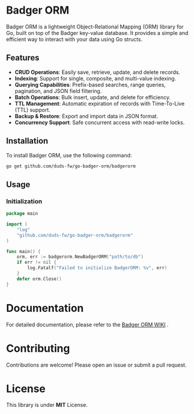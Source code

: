# Badger ORM

Badger ORM is a lightweight Object-Relational Mapping (ORM) library for Go, built on top of the Badger key-value database. It provides a simple and efficient way to interact with your data using Go structs.

## Features

- **CRUD Operations**: Easily save, retrieve, update, and delete records.
- **Indexing**: Support for single, composite, and multi-value indexing.
- **Querying Capabilities**: Prefix-based searches, range queries, pagination, and JSON field filtering.
- **Batch Operations**: Bulk insert, update, and delete for efficiency.
- **TTL Management**: Automatic expiration of records with Time-To-Live (TTL) support.
- **Backup & Restore**: Export and import data in JSON format.
- **Concurrency Support**: Safe concurrent access with read-write locks.

## Installation

To install Badger ORM, use the following command:

```bash
go get github.com/duds-fw/go-badger-orm/badgerorm
```

## Usage

### Initialization

```go
package main

import (
	"log"
	"github.com/duds-fw/go-badger-orm/badgerorm"
)

func main() {
	orm, err := badgerorm.NewBadgerORM("path/to/db")
	if err != nil {
		log.Fatalf("Failed to initialize BadgerORM: %v", err)
	}
	defer orm.Close()
}
```

# Documentation

For detailed documentation, please refer to the [Badger ORM WIKI](https://github.com/duds-fw/go-badger-orm/wiki)
.

# Contributing

Contributions are welcome! Please open an issue or submit a pull request.

# License

This library is under **MIT** License.
